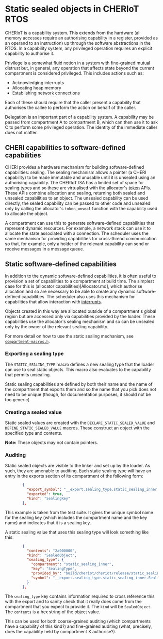 Static sealed objects in CHERIoT RTOS
=====================================

CHERIoT is a capability system.
This extends from the hardware (all memory accesses require an authorising capability in a register, provided as an operand to an instruction) up through the software abstractions in the RTOS.
In a capability system, any privileged operation requires an explicit capability to authorise it.

Privilege is a somewhat fluid notion in a system with fine-grained mutual distrust but, in general, any operation that affects state beyond the current compartment is considered privileged.
This includes actions such as:

 - Acknowledging interrupts
 - Allocating heap memory
 - Establishing network connections

Each of these should require that the caller present a capability that authorises the callee to perform the action on behalf of the caller.

Delegation is an important part of a capability system.
A capability may be passed from compartment A to compartment B, which can then use it to ask C to perform some privileged operation.
The identity of the immediate caller does not matter.

CHERI capabilities to software-defined capabilities
---------------------------------------------------

CHERI provides a hardware mechanism for building software-defined capabilities: sealing.
The sealing mechanism allows a pointer (a CHERI capability) to be made immutable and unusable until it is unsealed using an authorising capability.
The CHERIoT ISA has a limited set of space for sealing types and so these are virtualised with the allocator's [token](../sdk/include/token.h) APIs.
These APIs combine allocation and sealing, returning both sealed and unsealed capabilities to an object.
The unsealed capability can be used directly, the sealed capability can be passed to other code and unsealed only by calling the allocator's `token_unseal` function with the capability used to allocate the object.

A compartment can use this to generate software-defined capabilities that represent dynamic resources.
For example, a network stack can use it to allocate the state associated with a connection.
The scheduler uses the same mechanism for providing capabilities for cross-thread communication so that, for example, only a holder of the relevant capability can send or receive messages in a message queue.

Static software-defined capabilities
------------------------------------

In addition to the dynamic software-defined capabilities, it is often useful to provision a set of capabilities to a compartment at build time.
The simplest case for this is (allocator capabilities)[Allocator.md], which authorise allocation and so are necessary to be able to create any dynamic software-defined capabilities.
The scheduler also uses this mechanism for capabilities that allow interaction with [interrupts](Interrupts.md).

Objects created in this way are allocated outside of a compartment's global region but are accessed only via capabilities provided by the loader.
These capabilities use the allocator's sealing mechanism and so can be unsealed only by the owner of the relevant sealing capability.

For more detail on how to use the static sealing mechanism, see [`compartment-macros.h`](../sdk/include/compartment-macros.h).

### Exporting a sealing type

The `STATIC_SEALING_TYPE` macro defines a new sealing type that the loader can use to seal static objects.
This macro also evaluates to the capability that permits unsealing.

Static sealing capabilities are defined by both their name and the name of the compartment that exports them and so the name that you pick does not need to be unique (though, for documentation purposes, it should not be too generic).

### Creating a sealed value

Static sealed values are created with the `DECLARE_STATIC_SEALED_VALUE` and `DEFINE_STATIC_SEALED_VALUE` macros.
These construct an object with the specified type and contents.

**Note:** These objects may not contain pointers.

### Auditing

Static sealed objects are visible to the linker and set up by the loader.
As such, they are amenable to auditing.
Each static sealing type will have an entry in the exports section of its compartment of the following form:

```json
        { 
          "export_symbol": "__export.sealing_type.static_sealing_inner.SealingType",
          "exported": true,
          "kind": "SealingKey"
        },
```

This example is taken from the test suite.
It gives the unique symbol name for the sealing key (which includes the compartment name and the key name) and indicates that it is a sealing key.

A static sealing value that uses this sealing type will look something like this:

```json
        { 
          "contents": "2a000000",
          "kind": "SealedObject",
          "sealing_type": {
            "compartment": "static_sealing_inner",
            "key": "SealingType",
            "provided_by": "build/cheriot/cheriot/release/static_sealing_inner.compartment",
            "symbol": "__export.sealing_type.static_sealing_inner.SealingType"
          }
        },
```

The `sealing_type` key contains information required to cross reference this with the export and to sanity check that it really does come from the compartment that you expect to provide it.
The `kind` will be `SealedObject`.
The `contents` is a hex string of the object value.

This can be used for both coarse-grained auditing (which compartments have a capability of this kind?) and fine-grained auditing (what, precisely, does the capability held by compartment X authorise?).
